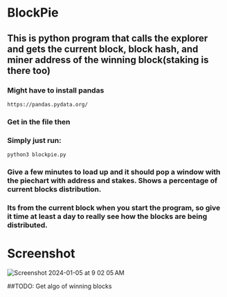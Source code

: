 # BlockPie

## This is python program that calls the explorer and gets the current block, block hash, and miner address of the winning block(staking is there too)

### Might have to install pandas
`https://pandas.pydata.org/`

### Get in the file then
### Simply just run:
`python3 blockpie.py`

### Give a few minutes to load up and it should pop a window with the piechart with address and stakes. Shows a percentage of current blocks distribution.
### Its from the current block when you start the program, so give it time at least a day to really see how the blocks are being distributed.

# Screenshot 
![Screenshot 2024-01-05 at 9 02 05 AM](https://github.com/ohcee/blockpie/assets/46406370/76f7ebcc-5c38-47f7-919d-36bb64f7ef3b)

##TODO:
Get algo of winning blocks 

